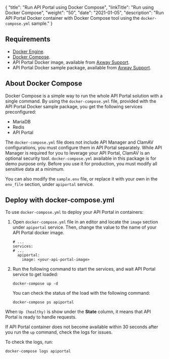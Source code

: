 {
"title": "Run API Portal using Docker Compose",
  "linkTitle": "Run using Docker Compose",
  "weight": "50",
  "date": "2021-01-05",
  "description": "Run API Portal Docker container with Docker Compose tool using the `docker-compose.yml` sample."
}
## Requirements

* [Docker Engine](https://docs.docker.com/engine/).
* [Docker Compose](https://docs.docker.com/compose/).
* API Portal Docker image, available from [Axway Support](https://support.axway.com/en/search/index/type/Downloads/q/API%20Portal%20/ipp/10/product/545/version/3036/subtype/89).
* API Portal Docker sample package, available from [Axway Support](https://support.axway.com/en/search/index/type/Downloads/q/API%20Portal%20/ipp/10/product/545/version/3036/subtype/88).

## About Docker Compose

Docker Compose is a simple way to run the whole API Portal solution with a single command. By using the `docker-compose.yml` file, provided with the API Portal Docker sample package, you get the following services preconfigured:

* MariaDB
* Redis
* API Portal

The `docker-compose.yml` file does not include API Manager and ClamAV configurations, you must configure them in API Portal separately. While API Manager is required for you to leverage your API Portal, ClamAV is an optional security tool. `docker-compose.yml` available in this package is for demo purpose only. Before you use it for production, you must modify all sensitive data at a minimum.

You can also modify the `sample.env` file, or replace it with your own in the `env_file` section, under `apiportal` service.

## Deploy with docker-compose.yml

To use `docker-compose.yml` to deploy your API Portal in containers:

1. Open `docker-compose.yml` file in an editor and locate the `image` section under `apiportal` service. Then, change the value to the name of your API Portal docker image.

    ```
    # ...
    services:
    # ...
      apiportal:
        image: <your-api-portal-image>
    ```

2. Run the following command to start the services, and wait API Portal service to get loaded:

    ```
    docker-compose up -d
    ```

    You can check the status of the load with the following command:

    ```
    docker-compose ps apiportal
    ```

When `Up (healthy)` is show under the **State** column, it means that API Portal is ready to handle requests.

If API Portal container does not become available within 30 seconds after you run the `up` command, check the logs for issues.

To check the logs, run:

```
docker-compose logs apiportal
```
